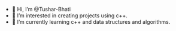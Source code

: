 - 👋 Hi, I’m @Tushar-Bhati
- 👀 I’m interested in creating projects using c++.
- 🌱 I’m currently learning c++ and data structures and algorithms.

<!---
Tushar-Bhati/Tushar-Bhati is a ✨ special ✨ repository because its `README.md` (this file) appears on your GitHub profile.
You can click the Preview link to take a look at your changes.
--->
